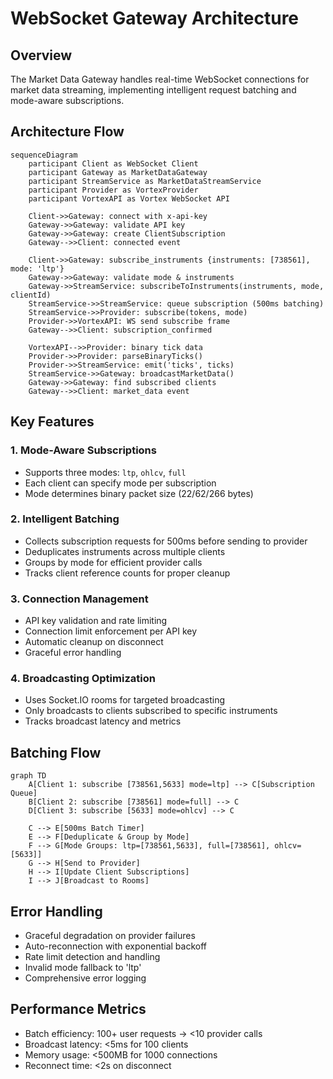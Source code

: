 # WebSocket Gateway Architecture

## Overview

The Market Data Gateway handles real-time WebSocket connections for market data streaming, implementing intelligent request batching and mode-aware subscriptions.

## Architecture Flow

```mermaid
sequenceDiagram
    participant Client as WebSocket Client
    participant Gateway as MarketDataGateway
    participant StreamService as MarketDataStreamService
    participant Provider as VortexProvider
    participant VortexAPI as Vortex WebSocket API

    Client->>Gateway: connect with x-api-key
    Gateway->>Gateway: validate API key
    Gateway->>Gateway: create ClientSubscription
    Gateway-->>Client: connected event

    Client->>Gateway: subscribe_instruments {instruments: [738561], mode: 'ltp'}
    Gateway->>Gateway: validate mode & instruments
    Gateway->>StreamService: subscribeToInstruments(instruments, mode, clientId)
    StreamService->>StreamService: queue subscription (500ms batching)
    StreamService->>Provider: subscribe(tokens, mode)
    Provider->>VortexAPI: WS send subscribe frame
    Gateway-->>Client: subscription_confirmed

    VortexAPI-->>Provider: binary tick data
    Provider->>Provider: parseBinaryTicks()
    Provider->>StreamService: emit('ticks', ticks)
    StreamService->>Gateway: broadcastMarketData()
    Gateway->>Gateway: find subscribed clients
    Gateway-->>Client: market_data event
```

## Key Features

### 1. Mode-Aware Subscriptions
- Supports three modes: `ltp`, `ohlcv`, `full`
- Each client can specify mode per subscription
- Mode determines binary packet size (22/62/266 bytes)

### 2. Intelligent Batching
- Collects subscription requests for 500ms before sending to provider
- Deduplicates instruments across multiple clients
- Groups by mode for efficient provider calls
- Tracks client reference counts for proper cleanup

### 3. Connection Management
- API key validation and rate limiting
- Connection limit enforcement per API key
- Automatic cleanup on disconnect
- Graceful error handling

### 4. Broadcasting Optimization
- Uses Socket.IO rooms for targeted broadcasting
- Only broadcasts to clients subscribed to specific instruments
- Tracks broadcast latency and metrics

## Batching Flow

```mermaid
graph TD
    A[Client 1: subscribe [738561,5633] mode=ltp] --> C[Subscription Queue]
    B[Client 2: subscribe [738561] mode=full] --> C
    D[Client 3: subscribe [5633] mode=ohlcv] --> C
    
    C --> E[500ms Batch Timer]
    E --> F[Deduplicate & Group by Mode]
    F --> G[Mode Groups: ltp=[738561,5633], full=[738561], ohlcv=[5633]]
    G --> H[Send to Provider]
    H --> I[Update Client Subscriptions]
    I --> J[Broadcast to Rooms]
```

## Error Handling

- Graceful degradation on provider failures
- Auto-reconnection with exponential backoff
- Rate limit detection and handling
- Invalid mode fallback to 'ltp'
- Comprehensive error logging

## Performance Metrics

- Batch efficiency: 100+ user requests → <10 provider calls
- Broadcast latency: <5ms for 100 clients
- Memory usage: <500MB for 1000 connections
- Reconnect time: <2s on disconnect
